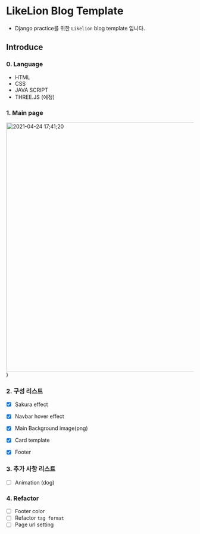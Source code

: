 # LikeLion Blog Template
- Django practice를 위한 `Likelion` blog template 입니다.

## Introduce

### 0. Language
- HTML
- CSS
- JAVA SCRIPT
- THREE.JS (예정)
  
### 1. Main page
<img width="669" alt="2021-04-24 17;41;20" src="https://user-images.githubusercontent.com/49235528/115986405-f964df80-a5ea-11eb-8054-137eb0d470f6.PNG">)

### 2. 구성 리스트 
- [x] Sakura effect
- [x] Navbar hover effect  
- [x] Main Background image(png)
- [x] Card template
- [x] Footer


### 3. 추가 사항 리스트
- [ ] Animation (dog)

### 4. Refactor  
- [ ] Footer color
- [ ] Refactor `tag format`
- [ ] Page url setting